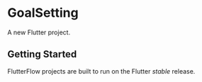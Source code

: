 # GoalSetting

A new Flutter project.

## Getting Started

FlutterFlow projects are built to run on the Flutter _stable_ release.
